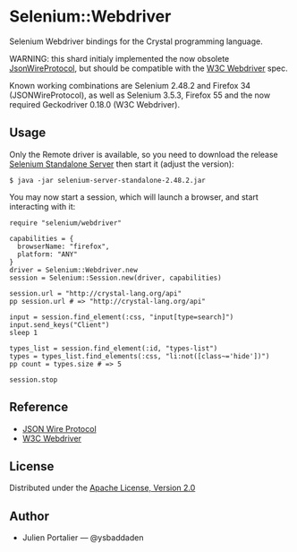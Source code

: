 # Selenium::Webdriver

Selenium Webdriver bindings for the Crystal programming language.

WARNING: this shard initialy implemented the now obsolete
[JsonWireProtocol](https://github.com/SeleniumHQ/selenium/wiki/JsonWireProtocol),
but should be compatible with the
[W3C Webdriver](https://w3c.github.io/webdriver/webdriver-spec.html) spec.

Known working combinations are Selenium 2.48.2 and Firefox 34 (JSONWireProtocol),
as well as Selenium 3.5.3, Firefox 55 and the now required Geckodriver 0.18.0
(W3C Webdriver).


## Usage

Only the Remote driver is available, so you need to download the release
[Selenium Standalone Server](http://docs.seleniumhq.org/download/) then start
it (adjust the version):

```
$ java -jar selenium-server-standalone-2.48.2.jar
```

You may now start a session, which will launch a browser, and start interacting
with it:

```crystal
require "selenium/webdriver"

capabilities = {
  browserName: "firefox",
  platform: "ANY"
}
driver = Selenium::Webdriver.new
session = Selenium::Session.new(driver, capabilities)

session.url = "http://crystal-lang.org/api"
pp session.url # => "http://crystal-lang.org/api"

input = session.find_element(:css, "input[type=search]")
input.send_keys("Client")
sleep 1

types_list = session.find_element(:id, "types-list")
types = types_list.find_elements(:css, "li:not([class~='hide'])")
pp count = types.size # => 5

session.stop
```


## Reference

- [JSON Wire Protocol](https://github.com/SeleniumHQ/selenium/wiki/JsonWireProtocol)
- [W3C Webdriver](https://w3c.github.io/webdriver/webdriver-spec.html)


## License

Distributed under the [Apache License, Version 2.0](https://opensource.org/licenses/Apache-2.0)


## Author

- Julien Portalier — @ysbaddaden
